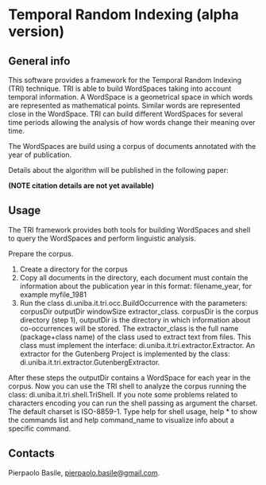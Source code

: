 Temporal Random Indexing (alpha version)
==========================================================================

General info
------------

This software provides a framework for the Temporal Random Indexing (TRI) technique. TRI is able to build WordSpaces taking into account temporal information. A WordSpace is a geometrical space in which words are represented as mathematical points. Similar words are represented close in the WordSpace. TRI can build different WordSpaces for several time periods allowing the analysis of how words change their meaning over time.

The WordSpaces are build using a corpus of documents annotated with the year of publication.
 
Details about the algorithm will be published in the following paper:

**(NOTE citation details are not yet available)**

Usage
-----

The TRI framework provides both tools for building WordSpaces and shell to query the WordSpaces and perform linguistic analysis.

Prepare the corpus.

1.	Create a directory for the corpus
2.	Copy all documents in the directory, each document must contain the information about the publication year in this format: filename\_year, for example myfile\_1981
3.	Run the class di.uniba.it.tri.occ.BuildOccurrence with the parameters: corpusDir outputDir windowSize extractor\_class. corpusDir is the corpus directory (step 1), outputDir is the directory in which information about co-occurrences will be stored. The extractor\_class is the full name (package+class name) of the class used to extract text from files. This class must implement the interface: di.uniba.it.tri.extractor.Extractor. An extractor for the Gutenberg Project is implemented by the class: di.uniba.it.tri.extractor.GutenbergExtractor.

After these steps the outputDir contains a WordSpace for each year in the corpus. Now you can use the TRI shell to analyze the corpus running the class: di.uniba.it.tri.shell.TriShell. If you note some problems related to characters encoding you can run the shell passing as argument the charset. The default charset is ISO-8859-1. Type help for shell usage, help * to show the commands list and help command_name to visualize info about a specific command.

Contacts
--------
Pierpaolo Basile, pierpaolo.basile@gmail.com.



